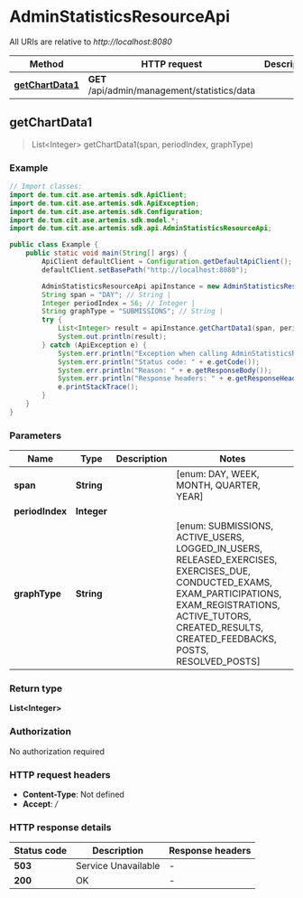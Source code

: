 # AdminStatisticsResourceApi

All URIs are relative to *http://localhost:8080*

| Method | HTTP request | Description |
|------------- | ------------- | -------------|
| [**getChartData1**](AdminStatisticsResourceApi.md#getChartData1) | **GET** /api/admin/management/statistics/data |  |



## getChartData1

> List&lt;Integer&gt; getChartData1(span, periodIndex, graphType)



### Example

```java
// Import classes:
import de.tum.cit.ase.artemis.sdk.ApiClient;
import de.tum.cit.ase.artemis.sdk.ApiException;
import de.tum.cit.ase.artemis.sdk.Configuration;
import de.tum.cit.ase.artemis.sdk.model.*;
import de.tum.cit.ase.artemis.sdk.api.AdminStatisticsResourceApi;

public class Example {
    public static void main(String[] args) {
        ApiClient defaultClient = Configuration.getDefaultApiClient();
        defaultClient.setBasePath("http://localhost:8080");

        AdminStatisticsResourceApi apiInstance = new AdminStatisticsResourceApi(defaultClient);
        String span = "DAY"; // String | 
        Integer periodIndex = 56; // Integer | 
        String graphType = "SUBMISSIONS"; // String | 
        try {
            List<Integer> result = apiInstance.getChartData1(span, periodIndex, graphType);
            System.out.println(result);
        } catch (ApiException e) {
            System.err.println("Exception when calling AdminStatisticsResourceApi#getChartData1");
            System.err.println("Status code: " + e.getCode());
            System.err.println("Reason: " + e.getResponseBody());
            System.err.println("Response headers: " + e.getResponseHeaders());
            e.printStackTrace();
        }
    }
}
```

### Parameters


| Name | Type | Description  | Notes |
|------------- | ------------- | ------------- | -------------|
| **span** | **String**|  | [enum: DAY, WEEK, MONTH, QUARTER, YEAR] |
| **periodIndex** | **Integer**|  | |
| **graphType** | **String**|  | [enum: SUBMISSIONS, ACTIVE_USERS, LOGGED_IN_USERS, RELEASED_EXERCISES, EXERCISES_DUE, CONDUCTED_EXAMS, EXAM_PARTICIPATIONS, EXAM_REGISTRATIONS, ACTIVE_TUTORS, CREATED_RESULTS, CREATED_FEEDBACKS, POSTS, RESOLVED_POSTS] |

### Return type

**List&lt;Integer&gt;**

### Authorization

No authorization required

### HTTP request headers

- **Content-Type**: Not defined
- **Accept**: */*

### HTTP response details
| Status code | Description | Response headers |
|-------------|-------------|------------------|
| **503** | Service Unavailable |  -  |
| **200** | OK |  -  |

